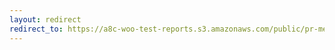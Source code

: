```yaml
---
layout: redirect
redirect_to: https://a8c-woo-test-reports.s3.amazonaws.com/public/pr-merge/37329/e2e/index.html
---
```

